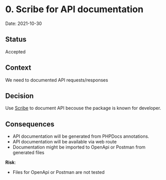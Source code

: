 # 0. Scribe for API documentation

Date: 2021-10-30

## Status

Accepted

## Context

We need to documented API requests/responses

## Decision

Use [Scribe](https://github.com/knuckleswtf/scribe) to document API becouse the package is known for developer.

## Consequences

- API documentation will be generated from PHPDocs annotations.
- API documentation will be available via web route
- Documentation might be imported to OpenApi or Postman from generated files
  
**Risk**:  
- Files for OpenApi or Postman are not tested
